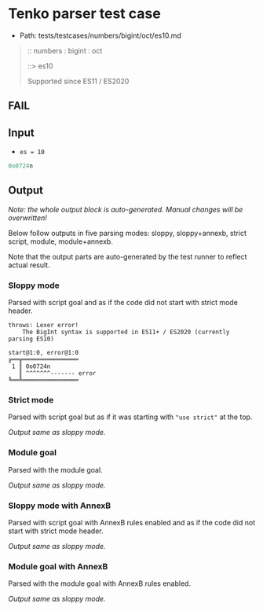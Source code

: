 # Tenko parser test case

- Path: tests/testcases/numbers/bigint/oct/es10.md

> :: numbers : bigint : oct
>
> ::> es10
>
> Supported since ES11 / ES2020

## FAIL

## Input

- `es = 10`

`````js
0o0724n
`````

## Output

_Note: the whole output block is auto-generated. Manual changes will be overwritten!_

Below follow outputs in five parsing modes: sloppy, sloppy+annexb, strict script, module, module+annexb.

Note that the output parts are auto-generated by the test runner to reflect actual result.

### Sloppy mode

Parsed with script goal and as if the code did not start with strict mode header.

`````
throws: Lexer error!
    The BigInt syntax is supported in ES11+ / ES2020 (currently parsing ES10)

start@1:0, error@1:0
╔══╦════════════════
 1 ║ 0o0724n
   ║ ^^^^^^^------- error
╚══╩════════════════

`````

### Strict mode

Parsed with script goal but as if it was starting with `"use strict"` at the top.

_Output same as sloppy mode._

### Module goal

Parsed with the module goal.

_Output same as sloppy mode._

### Sloppy mode with AnnexB

Parsed with script goal with AnnexB rules enabled and as if the code did not start with strict mode header.

_Output same as sloppy mode._

### Module goal with AnnexB

Parsed with the module goal with AnnexB rules enabled.

_Output same as sloppy mode._
